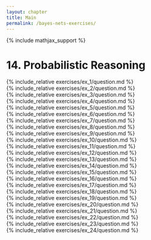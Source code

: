 ```yaml
---
layout: chapter
title: Main
permalink: /bayes-nets-exercises/
---
```


{% include mathjax_support %}

# 14. Probabilistic Reasoning

<div><i class="arrow-up loader" data-chapter="bayes-nets-exercises" data-exercise="ex_1" data-rating="0"></i></div>
{% include_relative exercises/ex_1/question.md %}

<div><i class="arrow-up loader" data-chapter="bayes-nets-exercises" data-exercise="ex_2" data-rating="0"></i></div>
{% include_relative exercises/ex_2/question.md %}

<div><i class="arrow-up loader" data-chapter="bayes-nets-exercises" data-exercise="ex_3" data-rating="0"></i></div>
{% include_relative exercises/ex_3/question.md %}

<div><i class="arrow-up loader" data-chapter="bayes-nets-exercises" data-exercise="ex_4" data-rating="0"></i></div>
{% include_relative exercises/ex_4/question.md %}

<div><i class="arrow-up loader" data-chapter="bayes-nets-exercises" data-exercise="ex_5" data-rating="0"></i></div>
{% include_relative exercises/ex_5/question.md %}

<div><i class="arrow-up loader" data-chapter="bayes-nets-exercises" data-exercise="ex_6" data-rating="0"></i></div>
{% include_relative exercises/ex_6/question.md %}

<div><i class="arrow-up loader" data-chapter="bayes-nets-exercises" data-exercise="ex_7" data-rating="0"></i></div>
{% include_relative exercises/ex_7/question.md %}

<div><i class="arrow-up loader" data-chapter="bayes-nets-exercises" data-exercise="ex_8" data-rating="0"></i></div>
{% include_relative exercises/ex_8/question.md %}

<div><i class="arrow-up loader" data-chapter="bayes-nets-exercises" data-exercise="ex_9" data-rating="0"></i></div>
{% include_relative exercises/ex_9/question.md %}

<div><i class="arrow-up loader" data-chapter="bayes-nets-exercises" data-exercise="ex_10" data-rating="0"></i></div>
{% include_relative exercises/ex_10/question.md %}

<div><i class="arrow-up loader" data-chapter="bayes-nets-exercises" data-exercise="ex_11" data-rating="0"></i></div>
{% include_relative exercises/ex_11/question.md %}

<div><i class="arrow-up loader" data-chapter="bayes-nets-exercises" data-exercise="ex_12" data-rating="0"></i></div>
{% include_relative exercises/ex_12/question.md %}

<div><i class="arrow-up loader" data-chapter="bayes-nets-exercises" data-exercise="ex_13" data-rating="0"></i></div>
{% include_relative exercises/ex_13/question.md %}

<div><i class="arrow-up loader" data-chapter="bayes-nets-exercises" data-exercise="ex_14" data-rating="0"></i></div>
{% include_relative exercises/ex_14/question.md %}

<div><i class="arrow-up loader" data-chapter="bayes-nets-exercises" data-exercise="ex_15" data-rating="0"></i></div>
{% include_relative exercises/ex_15/question.md %}

<div><i class="arrow-up loader" data-chapter="bayes-nets-exercises" data-exercise="ex_16" data-rating="0"></i></div>
{% include_relative exercises/ex_16/question.md %}

<div><i class="arrow-up loader" data-chapter="bayes-nets-exercises" data-exercise="ex_17" data-rating="0"></i></div>
{% include_relative exercises/ex_17/question.md %}

<div><i class="arrow-up loader" data-chapter="bayes-nets-exercises" data-exercise="ex_18" data-rating="0"></i></div>
{% include_relative exercises/ex_18/question.md %}

<div><i class="arrow-up loader" data-chapter="bayes-nets-exercises" data-exercise="ex_19" data-rating="0"></i></div>
{% include_relative exercises/ex_19/question.md %}

<div><i class="arrow-up loader" data-chapter="bayes-nets-exercises" data-exercise="ex_20" data-rating="0"></i></div>
{% include_relative exercises/ex_20/question.md %}

<div><i class="arrow-up loader" data-chapter="bayes-nets-exercises" data-exercise="ex_21" data-rating="0"></i></div>
{% include_relative exercises/ex_21/question.md %}

<div><i class="arrow-up loader" data-chapter="bayes-nets-exercises" data-exercise="ex_22" data-rating="0"></i></div>
{% include_relative exercises/ex_22/question.md %}

<div><i class="arrow-up loader" data-chapter="bayes-nets-exercises" data-exercise="ex_23" data-rating="0"></i></div>
{% include_relative exercises/ex_23/question.md %}

<div><i class="arrow-up loader" data-chapter="bayes-nets-exercises" data-exercise="ex_24" data-rating="0"></i></div>
{% include_relative exercises/ex_24/question.md %}

